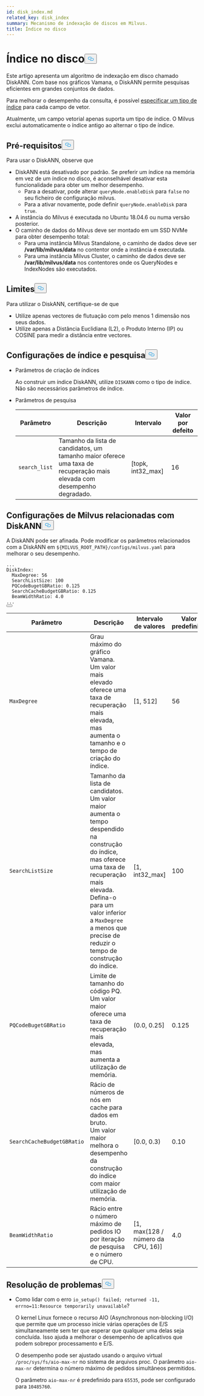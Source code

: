 ```yaml
---
id: disk_index.md
related_key: disk_index
summary: Mecanismo de indexação de discos em Milvus.
title: Índice no disco
---
```

<h1 id="On-disk-Index" class="common-anchor-header">Índice no disco<button data-href="#On-disk-Index" class="anchor-icon" translate="no">
      <svg translate="no"
        aria-hidden="true"
        focusable="false"
        height="20"
        version="1.1"
        viewBox="0 0 16 16"
        width="16"
      >
        <path
          fill="#0092E4"
          fill-rule="evenodd"
          d="M4 9h1v1H4c-1.5 0-3-1.69-3-3.5S2.55 3 4 3h4c1.45 0 3 1.69 3 3.5 0 1.41-.91 2.72-2 3.25V8.59c.58-.45 1-1.27 1-2.09C10 5.22 8.98 4 8 4H4c-.98 0-2 1.22-2 2.5S3 9 4 9zm9-3h-1v1h1c1 0 2 1.22 2 2.5S13.98 12 13 12H9c-.98 0-2-1.22-2-2.5 0-.83.42-1.64 1-2.09V6.25c-1.09.53-2 1.84-2 3.25C6 11.31 7.55 13 9 13h4c1.45 0 3-1.69 3-3.5S14.5 6 13 6z"
        ></path>
      </svg>
    </button></h1><p>Este artigo apresenta um algoritmo de indexação em disco chamado DiskANN. Com base nos gráficos Vamana, o DiskANN permite pesquisas eficientes em grandes conjuntos de dados.</p>
<p>Para melhorar o desempenho da consulta, é possível <a href="/docs/pt/index-vector-fields.md">especificar um tipo de índice</a> para cada campo de vetor.</p>
<div class="alert note"> 
Atualmente, um campo vetorial apenas suporta um tipo de índice. O Milvus exclui automaticamente o índice antigo ao alternar o tipo de índice.</div>
<h2 id="Prerequisites" class="common-anchor-header">Pré-requisitos<button data-href="#Prerequisites" class="anchor-icon" translate="no">
      <svg translate="no"
        aria-hidden="true"
        focusable="false"
        height="20"
        version="1.1"
        viewBox="0 0 16 16"
        width="16"
      >
        <path
          fill="#0092E4"
          fill-rule="evenodd"
          d="M4 9h1v1H4c-1.5 0-3-1.69-3-3.5S2.55 3 4 3h4c1.45 0 3 1.69 3 3.5 0 1.41-.91 2.72-2 3.25V8.59c.58-.45 1-1.27 1-2.09C10 5.22 8.98 4 8 4H4c-.98 0-2 1.22-2 2.5S3 9 4 9zm9-3h-1v1h1c1 0 2 1.22 2 2.5S13.98 12 13 12H9c-.98 0-2-1.22-2-2.5 0-.83.42-1.64 1-2.09V6.25c-1.09.53-2 1.84-2 3.25C6 11.31 7.55 13 9 13h4c1.45 0 3-1.69 3-3.5S14.5 6 13 6z"
        ></path>
      </svg>
    </button></h2><p>Para usar o DiskANN, observe que</p>
<ul>
<li>DiskANN está desativado por padrão. Se preferir um índice na memória em vez de um índice no disco, é aconselhável desativar esta funcionalidade para obter um melhor desempenho.<ul>
<li>Para a desativar, pode alterar <code translate="no">queryNode.enableDisk</code> para <code translate="no">false</code> no seu ficheiro de configuração milvus.</li>
<li>Para a ativar novamente, pode definir <code translate="no">queryNode.enableDisk</code> para <code translate="no">true</code>.</li>
</ul></li>
<li>A instância do Milvus é executada no Ubuntu 18.04.6 ou numa versão posterior.</li>
<li>O caminho de dados do Milvus deve ser montado em um SSD NVMe para obter desempenho total:<ul>
<li>Para uma instância Milvus Standalone, o caminho de dados deve ser <strong>/var/lib/milvus/data</strong> no contentor onde a instância é executada.</li>
<li>Para uma instância Milvus Cluster, o caminho de dados deve ser <strong>/var/lib/milvus/data</strong> nos contentores onde os QueryNodes e IndexNodes são executados.</li>
</ul></li>
</ul>
<h2 id="Limits" class="common-anchor-header">Limites<button data-href="#Limits" class="anchor-icon" translate="no">
      <svg translate="no"
        aria-hidden="true"
        focusable="false"
        height="20"
        version="1.1"
        viewBox="0 0 16 16"
        width="16"
      >
        <path
          fill="#0092E4"
          fill-rule="evenodd"
          d="M4 9h1v1H4c-1.5 0-3-1.69-3-3.5S2.55 3 4 3h4c1.45 0 3 1.69 3 3.5 0 1.41-.91 2.72-2 3.25V8.59c.58-.45 1-1.27 1-2.09C10 5.22 8.98 4 8 4H4c-.98 0-2 1.22-2 2.5S3 9 4 9zm9-3h-1v1h1c1 0 2 1.22 2 2.5S13.98 12 13 12H9c-.98 0-2-1.22-2-2.5 0-.83.42-1.64 1-2.09V6.25c-1.09.53-2 1.84-2 3.25C6 11.31 7.55 13 9 13h4c1.45 0 3-1.69 3-3.5S14.5 6 13 6z"
        ></path>
      </svg>
    </button></h2><p>Para utilizar o DiskANN, certifique-se de que</p>
<ul>
<li>Utilize apenas vectores de flutuação com pelo menos 1 dimensão nos seus dados.</li>
<li>Utilize apenas a Distância Euclidiana (L2), o Produto Interno (IP) ou COSINE para medir a distância entre vectores.</li>
</ul>
<h2 id="Index-and-search-settings" class="common-anchor-header">Configurações de índice e pesquisa<button data-href="#Index-and-search-settings" class="anchor-icon" translate="no">
      <svg translate="no"
        aria-hidden="true"
        focusable="false"
        height="20"
        version="1.1"
        viewBox="0 0 16 16"
        width="16"
      >
        <path
          fill="#0092E4"
          fill-rule="evenodd"
          d="M4 9h1v1H4c-1.5 0-3-1.69-3-3.5S2.55 3 4 3h4c1.45 0 3 1.69 3 3.5 0 1.41-.91 2.72-2 3.25V8.59c.58-.45 1-1.27 1-2.09C10 5.22 8.98 4 8 4H4c-.98 0-2 1.22-2 2.5S3 9 4 9zm9-3h-1v1h1c1 0 2 1.22 2 2.5S13.98 12 13 12H9c-.98 0-2-1.22-2-2.5 0-.83.42-1.64 1-2.09V6.25c-1.09.53-2 1.84-2 3.25C6 11.31 7.55 13 9 13h4c1.45 0 3-1.69 3-3.5S14.5 6 13 6z"
        ></path>
      </svg>
    </button></h2><ul>
<li><p>Parâmetros de criação de índices</p>
<p>Ao construir um índice DiskANN, utilize <code translate="no">DISKANN</code> como o tipo de índice. Não são necessários parâmetros de índice.</p></li>
<li><p>Parâmetros de pesquisa</p>
<table>
<thead>
<tr><th>Parâmetro</th><th>Descrição</th><th>Intervalo</th><th>Valor por defeito</th></tr>
</thead>
<tbody>
<tr><td><code translate="no">search_list</code></td><td>Tamanho da lista de candidatos, um tamanho maior oferece uma taxa de recuperação mais elevada com desempenho degradado.</td><td>[topk, int32_max]</td><td>16</td></tr>
</tbody>
</table>
</li>
</ul>
<h2 id="DiskANN-related-Milvus-configurations" class="common-anchor-header">Configurações de Milvus relacionadas com DiskANN<button data-href="#DiskANN-related-Milvus-configurations" class="anchor-icon" translate="no">
      <svg translate="no"
        aria-hidden="true"
        focusable="false"
        height="20"
        version="1.1"
        viewBox="0 0 16 16"
        width="16"
      >
        <path
          fill="#0092E4"
          fill-rule="evenodd"
          d="M4 9h1v1H4c-1.5 0-3-1.69-3-3.5S2.55 3 4 3h4c1.45 0 3 1.69 3 3.5 0 1.41-.91 2.72-2 3.25V8.59c.58-.45 1-1.27 1-2.09C10 5.22 8.98 4 8 4H4c-.98 0-2 1.22-2 2.5S3 9 4 9zm9-3h-1v1h1c1 0 2 1.22 2 2.5S13.98 12 13 12H9c-.98 0-2-1.22-2-2.5 0-.83.42-1.64 1-2.09V6.25c-1.09.53-2 1.84-2 3.25C6 11.31 7.55 13 9 13h4c1.45 0 3-1.69 3-3.5S14.5 6 13 6z"
        ></path>
      </svg>
    </button></h2><p>A DiskANN pode ser afinada. Pode modificar os parâmetros relacionados com a DiskANN em <code translate="no">${MILVUS_ROOT_PATH}/configs/milvus.yaml</code> para melhorar o seu desempenho.</p>
<pre><code translate="no" class="language-YAML">...
DiskIndex:
  MaxDegree: 56
  SearchListSize: 100
  PQCodeBugetGBRatio: 0.125
  SearchCacheBudgetGBRatio: 0.125
  BeamWidthRatio: 4.0
...
<button class="copy-code-btn"></button></code></pre>
<table>
<thead>
<tr><th>Parâmetro</th><th>Descrição</th><th>Intervalo de valores</th><th>Valor predefinido</th></tr>
</thead>
<tbody>
<tr><td><code translate="no">MaxDegree</code></td><td>Grau máximo do gráfico Vamana. <br/> Um valor mais elevado oferece uma taxa de recuperação mais elevada, mas aumenta o tamanho e o tempo de criação do índice.</td><td>[1, 512]</td><td>56</td></tr>
<tr><td><code translate="no">SearchListSize</code></td><td>Tamanho da lista de candidatos. <br/> Um valor maior aumenta o tempo despendido na construção do índice, mas oferece uma taxa de recuperação mais elevada. <br/> Defina-o para um valor inferior a <code translate="no">MaxDegree</code> a menos que precise de reduzir o tempo de construção do índice.</td><td>[1, int32_max]</td><td>100</td></tr>
<tr><td><code translate="no">PQCodeBugetGBRatio</code></td><td>Limite de tamanho do código PQ. <br/> Um valor maior oferece uma taxa de recuperação mais elevada, mas aumenta a utilização de memória.</td><td>(0.0, 0.25]</td><td>0.125</td></tr>
<tr><td><code translate="no">SearchCacheBudgetGBRatio</code></td><td>Rácio de números de nós em cache para dados em bruto. <br/> Um valor maior melhora o desempenho da construção do índice com maior utilização de memória.</td><td>[0.0, 0.3)</td><td>0.10</td></tr>
<tr><td><code translate="no">BeamWidthRatio</code></td><td>Rácio entre o número máximo de pedidos IO por iteração de pesquisa e o número de CPU.</td><td>[1, max(128 / número da CPU, 16)]</td><td>4.0</td></tr>
</tbody>
</table>
<h2 id="Troubleshooting" class="common-anchor-header">Resolução de problemas<button data-href="#Troubleshooting" class="anchor-icon" translate="no">
      <svg translate="no"
        aria-hidden="true"
        focusable="false"
        height="20"
        version="1.1"
        viewBox="0 0 16 16"
        width="16"
      >
        <path
          fill="#0092E4"
          fill-rule="evenodd"
          d="M4 9h1v1H4c-1.5 0-3-1.69-3-3.5S2.55 3 4 3h4c1.45 0 3 1.69 3 3.5 0 1.41-.91 2.72-2 3.25V8.59c.58-.45 1-1.27 1-2.09C10 5.22 8.98 4 8 4H4c-.98 0-2 1.22-2 2.5S3 9 4 9zm9-3h-1v1h1c1 0 2 1.22 2 2.5S13.98 12 13 12H9c-.98 0-2-1.22-2-2.5 0-.83.42-1.64 1-2.09V6.25c-1.09.53-2 1.84-2 3.25C6 11.31 7.55 13 9 13h4c1.45 0 3-1.69 3-3.5S14.5 6 13 6z"
        ></path>
      </svg>
    </button></h2><ul>
<li><p>Como lidar com o erro <code translate="no">io_setup() failed; returned -11, errno=11:Resource temporarily unavailable</code>?</p>
<p>O kernel Linux fornece o recurso AIO (Asynchronous non-blocking I/O) que permite que um processo inicie várias operações de E/S simultaneamente sem ter que esperar que qualquer uma delas seja concluída. Isso ajuda a melhorar o desempenho de aplicativos que podem sobrepor processamento e E/S.</p>
<p>O desempenho pode ser ajustado usando o arquivo virtual <code translate="no">/proc/sys/fs/aio-max-nr</code> no sistema de arquivos proc. O parâmetro <code translate="no">aio-max-nr</code> determina o número máximo de pedidos simultâneos permitidos.</p>
<p>O parâmetro <code translate="no">aio-max-nr</code> é predefinido para <code translate="no">65535</code>, pode ser configurado para <code translate="no">10485760</code>.</p></li>
</ul>
